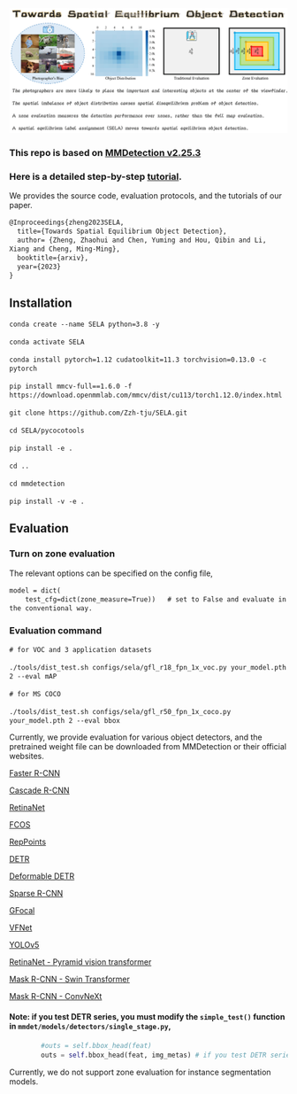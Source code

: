 <img src="flyleaf.png"/>

### This repo is based on [MMDetection v2.25.3](https://github.com/open-mmlab/mmdetection) 

### Here is a detailed step-by-step [tutorial](https://github.com/Zzh-tju/SELA/blob/main/tutorial.md).

We provides the source code, evaluation protocols, and the tutorials of our paper.

```
@Inproceedings{zheng2023SELA,
  title={Towards Spatial Equilibrium Object Detection},
  author= {Zheng, Zhaohui and Chen, Yuming and Hou, Qibin and Li, Xiang and Cheng, Ming-Ming},
  booktitle={arxiv},
  year={2023}
}
```


## Installation

```
conda create --name SELA python=3.8 -y

conda activate SELA

conda install pytorch=1.12 cudatoolkit=11.3 torchvision=0.13.0 -c pytorch

pip install mmcv-full==1.6.0 -f https://download.openmmlab.com/mmcv/dist/cu113/torch1.12.0/index.html

git clone https://github.com/Zzh-tju/SELA.git

cd SELA/pycocotools

pip install -e .

cd ..

cd mmdetection

pip install -v -e .
```

## Evaluation

### Turn on zone evaluation

The relevant options can be specified on the config file,

```
model = dict(
    test_cfg=dict(zone_measure=True))   # set to False and evaluate in the conventional way.
```

### Evaluation command

```
# for VOC and 3 application datasets

./tools/dist_test.sh configs/sela/gfl_r18_fpn_1x_voc.py your_model.pth 2 --eval mAP

# for MS COCO

./tools/dist_test.sh configs/sela/gfl_r50_fpn_1x_coco.py your_model.pth 2 --eval bbox
```

Currently, we provide evaluation for various object detectors, and the pretrained weight file can be downloaded from MMDetection or their official websites.

[Faster R-CNN](https://github.com/open-mmlab/mmdetection/tree/master/configs/faster_rcnn)

[Cascade R-CNN](https://github.com/open-mmlab/mmdetection/tree/master/configs/cascade_rcnn)

[RetinaNet](https://github.com/open-mmlab/mmdetection/tree/master/configs/retinanet)

[FCOS](https://github.com/open-mmlab/mmdetection/tree/master/configs/fcos)

[RepPoints](https://github.com/open-mmlab/mmdetection/tree/master/configs/reppoints)

[DETR](https://github.com/open-mmlab/mmdetection/tree/master/configs/detr)

[Deformable DETR](https://github.com/open-mmlab/mmdetection/tree/master/configs/deformable_detr)

[Sparse R-CNN](https://github.com/open-mmlab/mmdetection/tree/master/configs/sparse_rcnn)

[GFocal](https://github.com/open-mmlab/mmdetection/tree/master/configs/gfl)

[VFNet](https://github.com/open-mmlab/mmdetection/tree/master/configs/vfnet)

[YOLOv5](https://github.com/ultralytics/yolov5)

[RetinaNet - Pyramid vision transformer](https://github.com/open-mmlab/mmdetection/tree/master/configs/pvt)

[Mask R-CNN - Swin Transformer](https://github.com/open-mmlab/mmdetection/tree/master/configs/swin)

[Mask R-CNN - ConvNeXt](https://github.com/open-mmlab/mmdetection/tree/master/configs/convnext)

#### Note: if you test DETR series, you must modify the `simple_test()` function in `mmdet/models/detectors/single_stage.py`,

```python
        #outs = self.bbox_head(feat)
        outs = self.bbox_head(feat, img_metas) # if you test DETR series
```

Currently, we do not support zone evaluation for instance segmentation models.

